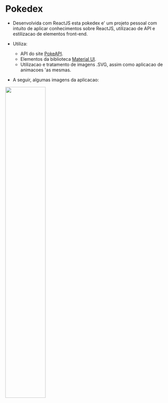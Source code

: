 # Pokedex

- Desenvolvida com ReactJS esta pokedex e' um projeto pessoal com intuito de aplicar conhecimentos sobre ReactJS, utilizacao de API e estilizacao de elementos front-end.

- Utiliza:
  - API do site [PokeAPI](https://pokeapi.co/).
  - Elementos da biblioteca [Material UI](https://mui.com/). 
  - Utilizacao e tratamento de imagens .SVG, assim como aplicacao de animacoes 'as mesmas.


- A seguir, algumas imagens da aplicacao:

<img src="https://user-images.githubusercontent.com/7232098/207325372-a6709a39-f235-4384-821c-11a915ecf15e.png" width="50%" />




